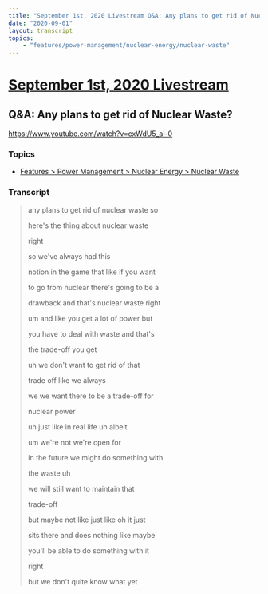 ```yaml
---
title: "September 1st, 2020 Livestream Q&A: Any plans to get rid of Nuclear Waste?"
date: "2020-09-01"
layout: transcript
topics:
    - "features/power-management/nuclear-energy/nuclear-waste"
---
```

# [September 1st, 2020 Livestream](../2020-09-01.md)
## Q&A: Any plans to get rid of Nuclear Waste?
https://www.youtube.com/watch?v=cxWdU5_ai-0

### Topics
* [Features > Power Management > Nuclear Energy > Nuclear Waste](../topics/features/power-management/nuclear-energy/nuclear-waste.md)

### Transcript

> any plans to get rid of nuclear waste so
> 
> here's the thing about nuclear waste
> 
> right
> 
> so we've always had this
> 
> notion in the game that like if you want
> 
> to go from nuclear there's going to be a
> 
> drawback and that's nuclear waste right
> 
> um and like you get a lot of power but
> 
> you have to deal with waste and that's
> 
> the trade-off you get
> 
> uh we don't want to get rid of that
> 
> trade off like we always
> 
> we we want there to be a trade-off for
> 
> nuclear power
> 
> uh just like in real life uh albeit
> 
> um we're not we're open for
> 
> in the future we might do something with
> 
> the waste uh
> 
> we will still want to maintain that
> 
> trade-off
> 
> but maybe not like just like oh it just
> 
> sits there and does nothing like maybe
> 
> you'll be able to do something with it
> 
> right
> 
> but we don't quite know what yet
> 
